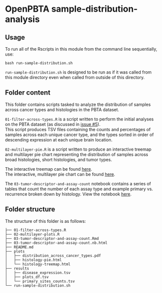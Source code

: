 # OpenPBTA sample-distribution-analysis

## Usage

To run all of the Rscripts in this module from the command line sequentially, use:

```
bash run-sample-distribution.sh
```

`run-sample-distribution.sh` is designed to be run as if it was called from this module directory even when called from outside of this directory.

## Folder content

This folder contains scripts tasked to analyze the distribution of samples across cancer types and histologies in the PBTA dataset.

`01-filter-across-types.R` is a script written to perform the initial analyses on the PBTA dataset (as discussed in [issue #5](https://github.com/AlexsLemonade/OpenPBTA-analysis/issues/5)).  
This script produces TSV files containing the counts and percentages of samples across each unique cancer type, and the types sorted in order of descending expression at each unique brain location.   

`02-multilayer-pie.R` is a script written to produce an interactive treemap and multilayer pie chart representing the distribution of samples across broad histologies, short histologies, and tumor types.  
 
 The interactive treemap can be found [here](https://alexslemonade.github.io/OpenPBTA-analysis/analyses/sample-distribution-analysis/plots/histology-treemap.html).  
 The interactive, multilayer pie chart can be found [here](https://alexslemonade.github.io/OpenPBTA-analysis/analyses/plots/sample-distribution-analysis/histology-pie.html).

The `03-tumor-descriptor-and-assay-count` notebook contains a series of tables that count the number of each assay type and example primary vs. recurrence broken down by histology. 
View the notebook [here](https://alexslemonade.github.io/OpenPBTA-analysis/analyses/sample-distribution-analysis/03-tumor-descriptor-and-assay-count.nb.html).



## Folder structure 

The structure of this folder is as follows:

```
├── 01-filter-across-types.R
├── 02-multilayer-plots.R
├── 03-tumor-descriptor-and-assay-count.Rmd
├── 03-tumor-descriptor-and-assay-count.nb.html
├── README.md
├── plots
│   ├── distribution_across_cancer_types.pdf
│   ├── histology-pie.html
│   └── histology-treemap.html
├── results
│   ├── disease_expression.tsv
│   ├── plots_df.tsv
│   └── primary_sites_counts.tsv
└── run-sample-distribution.sh
```
